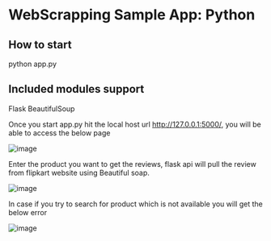 # WebScrapping Sample App: Python

## How to start
  python app.py

## Included modules support
  Flask
  BeautifulSoup
  
Once you start app.py hit the local host url http://127.0.0.1:5000/, you will be able to access the below page

![image](https://user-images.githubusercontent.com/26119454/127021965-0c2008c1-6db1-4241-ad24-2ed38a52427f.png)

Enter the product you want to get the reviews, flask api will pull the review from flipkart website using Beautiful soap.

![image](https://user-images.githubusercontent.com/26119454/127022188-13956b07-daa5-4cfa-aebd-2159a397d388.png)

In case if you try to search for product which is not available you will get the below error

![image](https://user-images.githubusercontent.com/26119454/127022259-eae2f696-565b-4ff4-a609-c70e77096d8d.png)

